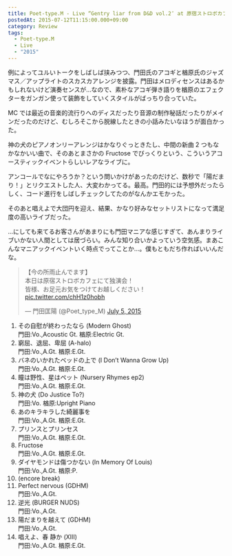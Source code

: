 ```yaml
---
title: Poet-type.M - Live “Gentry liar from D&D vol.2″ at 原宿ストロボカフェ 2015.07.05
postedAt: 2015-07-12T11:15:00.000+09:00
category: Review
tags:
  - Poet-type.M
  - Live
  - "2015"
---
```

例によってユルいトークをしばしば挟みつつ、門田氏のアコギと楢原氏のジャズマス／アップライトのスカスカアレンジを披露。門田はメロディセンスはあるかもしれないけど演奏センスが…なので、素朴なアコギ弾き語りを楢原のエフェクターをガンガン使って装飾をしていくスタイルがばっちり合っていた。

MC では最近の音楽的流行りへのディスだったり音源の制作秘話だったりがメインだったのだけど、むしろそこから脱線したときの小話みたいなほうが面白かった。

神の犬のピアノオンリーアレンジはかなりぐっときたし、中間の新曲 2 つもなかなかいい曲で、そのあとまさかの Fructose でびっくりという、こういうアコースティックイベントらしいレアなライブに。

アンコールでなにやろうか？という問いかけがあったのだけど、数秒で「陽だまり！」とリクエストした人、大変わかってる。最高。門田的には予想外だったらしく、コード進行をしばしチェックしてたのがなんかエモかった。

そのあと唱えよで大団円を迎え、結果、かなり好みなセットリストになって満足度の高いライブだった。

…にしても来てるお客さんがあまりにも門田マニアな感じすぎて、あんまりライブいかない人間としては居づらい。みんな知り合いかよっていう空気感。まあこんなマニアックイベントいく時点でってことか…。僕もともだち作ればいいんだな。

<blockquote class="twitter-tweet"><p lang="ja" dir="ltr">【今の所雨止んでます】<br>本日は原宿ストロボカフェにて独演会！<br>皆様、お足元お気をつけてお越しください！ <a href="http://t.co/chH1z0hobh">pic.twitter.com/chH1z0hobh</a></p>&mdash; 門田匡陽 (@Poet_type_M) <a href="https://twitter.com/Poet_type_M/status/617608938205253632?ref_src=twsrc%5Etfw">July 5, 2015</a></blockquote> <script async src="https://platform.twitter.com/widgets.js" charset="utf-8"></script>



1. その自慰が終わったなら (Modern Ghost)\
   門田:Vo.,Acoustic Gt. 楢原:Electric Gt.
2. 窮屈、退屈、卑屈 (A-halo)\
   門田:Vo.,A.Gt. 楢原:E.Gt.
3. バネのいかれたベッドの上で (I Don’t Wanna Grow Up)\
   門田:Vo.,A.Gt. 楢原:E.Gt.
4. 瞳は野性、星はペット (Nursery Rhymes ep2)\
   門田:Vo.,A.Gt. 楢原:E.Gt.
5. 神の犬 (Do Justice To?)\
   門田:Vo. 楢原:Upright Piano
6. あのキラキラした綺麗事を\
   門田:Vo.,A.Gt. 楢原:E.Gt.
7. プリンスとプリンセス\
   門田:Vo.,A.Gt. 楢原:E.Gt.
8. Fructose\
   門田:Vo.,A.Gt. 楢原:E.Gt.
9. ダイヤモンドは傷つかない (In Memory Of Louis)\
   門田:Vo.,A.Gt. 楢原:P.
10. (encore break)
11. Perfect nervous (GDHM)\
    門田:Vo.,A.Gt.
12. 逆光 (BURGER NUDS)\
    門田:Vo.,A.Gt.
13. 陽だまりを越えて (GDHM)\
    門田:Vo.,A.Gt.
14. 唱えよ、春 静か (XIII)\
    門田:Vo.,A.Gt. 楢原:E.Gt.